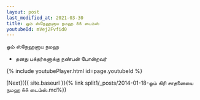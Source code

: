 ```yaml
---
layout: post
last_modified_at: 2021-03-30
title: ஓம் ஸ்நேஹனாய நமஹ ௧௧ டைம்ஸ்
youtubeId: mVej2Fvfid0
---
```

 
 
 ஓம் ஸ்நேஹனாய நமஹ  
 
 -  தனது பக்தர்களுக்கு நண்பன் போன்றவர் 
 
  
 
  
 
 
 
 
 
 


{% include youtubePlayer.html id=page.youtubeId %}
 
[Next]({{ site.baseurl }}{% link  split1/_posts/2014-01-18-ஓம் கிரி சாதனையை நமஹ ௧௧ டைம்ஸ்.md%})
 
